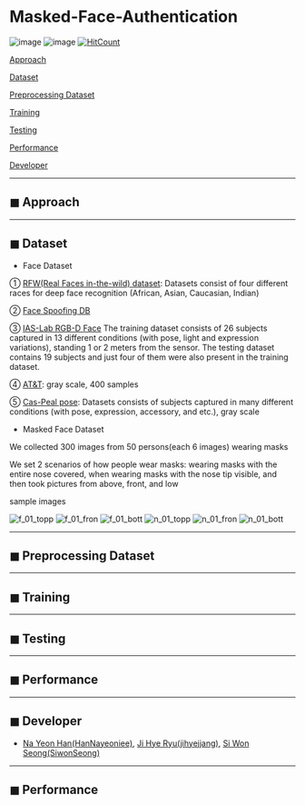# Masked-Face-Authentication

![image](https://img.shields.io/badge/language-python-blue?style=flat-square&logo=python)
![image](https://img.shields.io/badge/Latest%20Update-2020/09/09-9cf?style=flat-square)
[![HitCount](http://hits.dwyl.com/HanNayeoniee/Masked-Face-Authentication.svg)](http://hits.dwyl.com/HanNayeoniee/Masked-Face-Authentication)



[Approach](#-Approach) 

[Dataset](#-Dataset) 

[Preprocessing Dataset](#-Preprocessing-Dataset) 

[Training](#-Training)  

[Testing](#-Testing)

[Performance](#-Performance)

[Developer](#-Developer)

---
## ◼ Approach

---
## ◼ Dataset

- Face Dataset

① [RFW(Real Faces in-the-wild) dataset](http://www.whdeng.cn/RFW/index.html): Datasets consist of four different races for deep face recognition (African, Asian, Caucasian, Indian)

② [Face Spoofing DB](https://www.mdpi.com/2079-9292/9/4/661)

③ [IAS-Lab RGB-D Face](http://robotics.dei.unipd.it/reid/index.php/8-dataset/9-overview-face) The training dataset consists of 26 subjects captured in 13 different conditions (with pose, light and expression variations), standing 1 or 2 meters from the sensor. The testing dataset contains 19 subjects and just four of them were also present in the training dataset. 

④ [AT&T](https://git-disl.github.io/GTDLBench/datasets/att_face_dataset/): gray scale, 400 samples

⑤ [Cas-Peal pose](http://www.jdl.ac.cn/peal/index.html): Datasets consists of subjects captured in many different conditions (with pose, expression, accessory, and etc.), gray scale

- Masked Face Dataset

We collected 300 images from 50 persons(each 6 images) wearing masks

We set 2 scenarios of how people wear masks: wearing masks with the entire nose covered, when wearing masks with the nose tip visible, and then took pictures from above, front, and low

sample images

![f_01_topp](https://user-images.githubusercontent.com/33839093/92572568-932b8680-f2bf-11ea-821a-ca41b145289e.jpg)
![f_01_fron](https://user-images.githubusercontent.com/33839093/92572647-ab9ba100-f2bf-11ea-982a-87410a66c5ec.jpg)
![f_01_bott](https://user-images.githubusercontent.com/33839093/92572655-ad656480-f2bf-11ea-98f5-eb98db1c060d.jpg)
![n_01_topp](https://user-images.githubusercontent.com/33839093/92572662-afc7be80-f2bf-11ea-83c4-7077476e0925.jpg)
![n_01_fron](https://user-images.githubusercontent.com/33839093/92572665-b0f8eb80-f2bf-11ea-95c5-8057d7a3ecb3.jpg)
![n_01_bott](https://user-images.githubusercontent.com/33839093/92572667-b22a1880-f2bf-11ea-8b86-16290e736e72.jpg)

---
## ◼ Preprocessing Dataset

---
## ◼ Training

---
## ◼ Testing

---
## ◼ Performance

---
## ◼ Developer
- [Na Yeon Han(HanNayeoniee)](https://github.com/HanNayeoniee), [Ji Hye Ryu(jihyejjang)](https://github.com/jihyejjang), [Si Won Seong(SiwonSeong)](https://github.com/SiWonSeong)

---
## ◼ Performance


